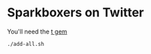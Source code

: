 # Sparkboxers on Twitter 

You'll need the [t gem](https://github.com/sferik/t)

```
./add-all.sh
```
